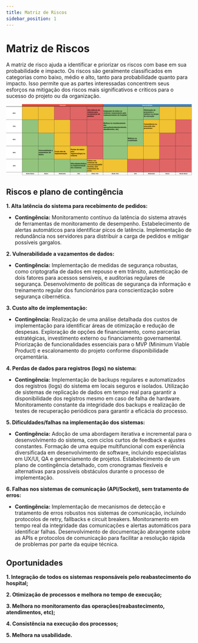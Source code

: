 ```yaml
---
title: Matriz de Riscos
sidebar_position: 1
---
```


# Matriz de Riscos

A matriz de risco ajuda a identificar e priorizar os riscos com base em sua probabilidade e impacto. Os riscos são geralmente classificados em categorias como baixo, médio e alto, tanto para probabilidade quanto para impacto. Isso permite que as partes interessadas concentrem seus esforços na mitigação dos riscos mais significativos e críticos para o sucesso do projeto ou da organização.

![Matriz](../../../static/img/risk-matrix.png)

## Riscos e plano de contingência

**1. Alta latência do sistema para recebimento de pedidos:**
- **Contingência:** Monitoramento contínuo da latência do sistema através de ferramentas de monitoramento de desempenho. Estabelecimento de alertas automáticos para identificar picos de latência. Implementação de redundância nos servidores para distribuir a carga de pedidos e mitigar possíveis gargalos.

**2. Vulnerabilidade a vazamentos de dados:**
- **Contingência:** Implementação de medidas de segurança robustas, como criptografia de dados em repouso e em trânsito, autenticação de dois fatores para acessos sensíveis, e auditorias regulares de segurança. Desenvolvimento de políticas de segurança da informação e treinamento regular dos funcionários para conscientização sobre segurança cibernética.

**3. Custo alto de implementação:**
- **Contingência:** Realização de uma análise detalhada dos custos de implementação para identificar áreas de otimização e redução de despesas. Exploração de opções de financiamento, como parcerias estratégicas, investimento externo ou financiamento governamental. Priorização de funcionalidades essenciais para o MVP (Minimum Viable Product) e escalonamento do projeto conforme disponibilidade orçamentária.

**4. Perdas de dados para registros (logs) no sistema:**
- **Contingência:** Implementação de backups regulares e automatizados dos registros (logs) do sistema em locais seguros e isolados. Utilização de sistemas de replicação de dados em tempo real para garantir a disponibilidade dos registros mesmo em caso de falha de hardware. Monitoramento constante da integridade dos backups e realização de testes de recuperação periódicos para garantir a eficácia do processo.

**5. Dificuldades/falhas na implementação dos sistemas:**
- **Contingência:** Adoção de uma abordagem iterativa e incremental para o desenvolvimento do sistema, com ciclos curtos de feedback e ajustes constantes. Formação de uma equipe multifuncional com experiência diversificada em desenvolvimento de software, incluindo especialistas em UX/UI, QA e gerenciamento de projetos. Estabelecimento de um plano de contingência detalhado, com cronogramas flexíveis e alternativas para possíveis obstáculos durante o processo de implementação.

**6. Falhas nos sistemas de comunicação (API/Socket), sem tratamento de erros:**
- **Contingência:** Implementação de mecanismos de detecção e tratamento de erros robustos nos sistemas de comunicação, incluindo protocolos de retry, fallbacks e circuit breakers. Monitoramento em tempo real da integridade das comunicações e alertas automáticos para identificar falhas. Desenvolvimento de documentação abrangente sobre as APIs e protocolos de comunicação para facilitar a resolução rápida de problemas por parte da equipe técnica.


## Oportunidades

**1. Integração de todos os sistemas responsáveis pelo reabastecimento do hospital;**

**2. Otimização de processos e melhora no tempo de execução;**

**3. Melhora no monitoramento das operações(reabastecimento, atendimentos, etc);**

**4. Consistência na execução dos processos;**

**5. Melhora na usabilidade.**